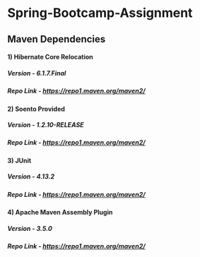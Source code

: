 # Spring-Bootcamp-Assignment

## Maven Dependencies

#### 1) Hibernate Core Relocation
##### Version - 6.1.7.Final
##### Repo Link - https://repo1.maven.org/maven2/

#### 2) Soento Provided
##### Version - 1.2.10-RELEASE
##### Repo Link - https://repo1.maven.org/maven2/
#### 3) JUnit
##### Version - 4.13.2
##### Repo Link - https://repo1.maven.org/maven2/

#### 4) Apache Maven Assembly Plugin
##### Version - 3.5.0
##### Repo Link - https://repo1.maven.org/maven2/

